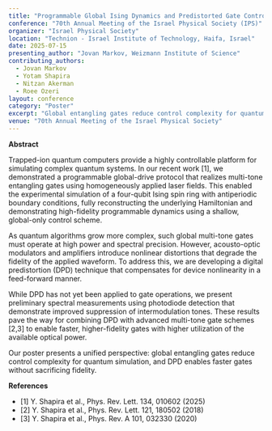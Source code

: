 ```yaml
---
title: "Programmable Global Ising Dynamics and Predistorted Gate Control in Trapped Ions"
conference: "70th Annual Meeting of the Israel Physical Society (IPS)"
organizer: "Israel Physical Society"
location: "Technion - Israel Institute of Technology, Haifa, Israel"
date: 2025-07-15
presenting_author: "Jovan Markov, Weizmann Institute of Science"
contributing_authors:
  - Jovan Markov
  - Yotam Shapira
  - Nitzan Akerman
  - Roee Ozeri
layout: conference
category: "Poster"
excerpt: "Global entangling gates reduce control complexity for quantum simulation, and digital predistortion enables faster gates without sacrificing fidelity."
venue: "70th Annual Meeting of the Israel Physical Society"
---
```


**Abstract**

Trapped-ion quantum computers provide a highly controllable platform for simulating complex quantum systems. In our recent work [1], we demonstrated a programmable global-drive protocol that realizes multi-tone entangling gates using homogeneously applied laser fields. This enabled the experimental simulation of a four-qubit Ising spin ring with antiperiodic boundary conditions, fully reconstructing the underlying Hamiltonian and demonstrating high-fidelity programmable dynamics using a shallow, global-only control scheme.

As quantum algorithms grow more complex, such global multi-tone gates must operate at high power and spectral precision. However, acousto-optic modulators and amplifiers introduce nonlinear distortions that degrade the fidelity of the applied waveform. To address this, we are developing a digital predistortion (DPD) technique that compensates for device nonlinearity in a feed-forward manner.

While DPD has not yet been applied to gate operations, we present preliminary spectral measurements using photodiode detection that demonstrate improved suppression of intermodulation tones. These results pave the way for combining DPD with advanced multi-tone gate schemes [2,3] to enable faster, higher-fidelity gates with higher utilization of the available optical power.

Our poster presents a unified perspective: global entangling gates reduce control complexity for quantum simulation, and DPD enables faster gates without sacrificing fidelity.

**References**
- [1] Y. Shapira et al., Phys. Rev. Lett. 134, 010602 (2025)
- [2] Y. Shapira et al., Phys. Rev. Lett. 121, 180502 (2018)
- [3] Y. Shapira et al., Phys. Rev. A 101, 032330 (2020)
